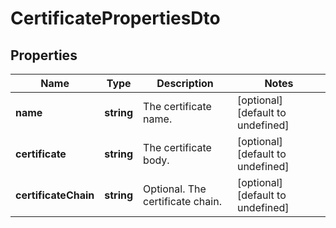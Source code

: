 # CertificatePropertiesDto

## Properties
| Name | Type | Description | Notes |
| ------------ | ------------- | ------------- | ------------- |
| **name** | **string** | The certificate name. | [optional] [default to undefined] |
| **certificate** | **string** | The certificate body. | [optional] [default to undefined] |
| **certificateChain** | **string** | Optional. The certificate chain. | [optional] [default to undefined] |

